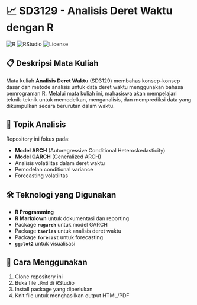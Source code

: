 # 📈 SD3129 - Analisis Deret Waktu dengan R

![R](https://img.shields.io/badge/R-4.2%2B-blue)
![RStudio](https://img.shields.io/badge/RStudio-2023%2B-orange)
![License](https://img.shields.io/badge/License-MIT-yellow)

## 📋 Deskripsi Mata Kuliah

Mata kuliah **Analisis Deret Waktu** (SD3129) membahas konsep-konsep dasar dan metode analisis untuk data deret waktu menggunakan bahasa pemrograman R. Melalui mata kuliah ini, mahasiswa akan mempelajari teknik-teknik untuk memodelkan, menganalisis, dan memprediksi data yang dikumpulkan secara berurutan dalam waktu.

## 🎯 Topik Analisis

Repository ini fokus pada:
- **Model ARCH** (Autoregressive Conditional Heteroskedasticity)
- **Model GARCH** (Generalized ARCH)
- Analisis volatilitas dalam deret waktu
- Pemodelan conditional variance
- Forecasting volatilitas

## 🛠️ Teknologi yang Digunakan

- **R Programming**
- **R Markdown** untuk dokumentasi dan reporting
- Package **`rugarch`** untuk model GARCH
- Package **`tseries`** untuk analisis deret waktu
- Package **`forecast`** untuk forecasting
- **`ggplot2`** untuk visualisasi

## 🚀 Cara Menggunakan

1. Clone repository ini
2. Buka file `.Rmd` di RStudio
3. Install package yang diperlukan
4. Knit file untuk menghasilkan output HTML/PDF
